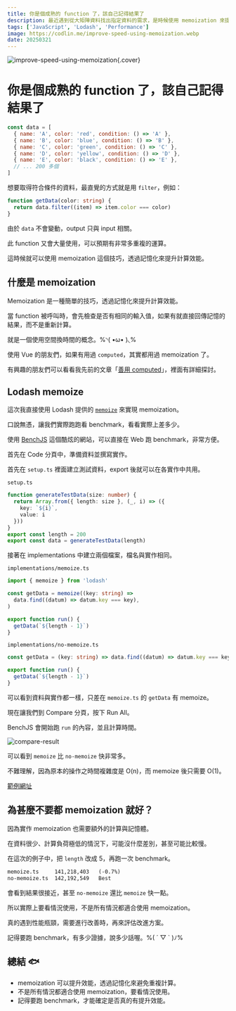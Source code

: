 ```yaml
---
title: 你是個成熟的 function 了，該自己記得結果了
description: 最近遇到從大矩陣資料找出指定資料的需求，是時候使用 memoization 來提升效能了。੭ ˙ᗜ˙ )੭
tags: ['JavaScript', 'Lodash', 'Performance']
image: https://codlin.me/improve-speed-using-memoization.webp
date: 20250321
---
```


![improve-speed-using-memoization](/improve-speed-using-memoization.webp){.cover}

# 你是個成熟的 function 了，該自己記得結果了

```js
const data = [
  { name: 'A', color: 'red', condition: () => 'A' },
  { name: 'B', color: 'blue', condition: () => 'B' },
  { name: 'C', color: 'green', condition: () => 'C' },
  { name: 'D', color: 'yellow', condition: () => 'D' },
  { name: 'E', color: 'black', condition: () => 'E' },
  // ... 200 多個
]
```

想要取得符合條件的資料，最直覺的方式就是用 `filter`，例如：

```ts
function getData(color: string) {
  return data.filter((item) => item.color === color)
}
```

由於 `data` 不會變動，output 只與 input 相關。

此 function 又會大量使用，可以預期有非常多重複的運算。

這時候就可以使用 memoization 這個技巧，透過記憶化來提升計算效能。

## 什麼是 memoization

Memoization 是一種簡單的技巧，透過記憶化來提升計算效能。

當 function 被呼叫時，會先檢查是否有相同的輸入值，如果有就直接回傳記憶的結果，而不是重新計算。

就是一個使用空間換時間的概念。%◝( •ω• )◟%

使用 Vue 的朋友們，如果有用過 `computed`，其實都用過 memoization 了。

有興趣的朋友們可以看看我先前的文章「[善用 computed](https://codlin.me/blog-vue/make-good-use-of-computed)」，裡面有詳細探討。

## Lodash memoize

這次我直接使用 Lodash 提供的 [`memoize`](https://www.lodashjs.com/docs/lodash.memoize) 來實現 memoization。

口說無憑，讓我們實際跑跑看 benchmark，看看實際上差多少。

使用 [BenchJS](https://benchjs.com/) 這個酷炫的網站，可以直接在 Web 跑 benchmark，非常方便。

首先在 Code 分頁中，準備資料並撰寫實作。

首先在 `setup.ts` 裡面建立測試資料，export 後就可以在各實作中共用。

`setup.ts`

```ts
function generateTestData(size: number) {
  return Array.from({ length: size }, (_, i) => ({
    key: `${i}`,
    value: i
  }))
}
export const length = 200
export const data = generateTestData(length)
```

接著在 implementations 中建立兩個檔案，檔名與實作相同。

`implementations/memoize.ts`

```ts
import { memoize } from 'lodash'

const getData = memoize((key: string) =>
  data.find((datum) => datum.key === key),
)

export function run() {
  getData(`${length - 1}`)
}
```

`implementations/no-memoize.ts`

```ts
const getData = (key: string) => data.find((datum) => datum.key === key)

export function run() {
  getData(`${length - 1}`)
}
```

可以看到資料與實作都一樣，只差在 `memoize.ts` 的 `getData` 有 memoize。

現在讓我們到 Compare 分頁，按下 Run All。

BenchJS 會開始跑 `run` 的內容，並且計算時間。

![compare-result](/improve-speed-using-memoization/compare-result.png)

可以看到 `memoize` 比 `no-memoize` 快非常多。

不難理解，因為原本的操作之時間複雜度是 O(n)，而 memoize 後只需要 O(1)。

[範例網址](https://benchjs.com/playground#/N4IgzgLghhCmIC5QDdYCcwEsD2A7RAjADQiYC2ADgDaxmy7QQ65iIDaomAJoiAEoAjAGa40AYwBeADQBaABRkCAksgDuABgCcADwC0ADgCKIEkMw1cUOrzplsmCbAB0EViTF44DXuQrY0EAAEwIG29o6BAL6BQmjYZIEA5FTYXFBgABaJADq4uR4sQQDmsBAAIjBQgQC8obThsAAUjQDWsACeCIGQaJi4RQCUNQB8uYGBadBOZrhczZMArmRD1cMTMEtObe011bXbA0S5A7m5sNp+ATELuGJMeIFoN41DwGOBJeWVjQAGACTACxFCAZQK6QIESI-E64SIgSJETg8BDgMSwABW2AEACYFmg+FB9AAxAASLRk6QA8pgKCYQGYLFZ4CjcNhdGEHM5XHSCl4ILwCpAPqUKtAaoFWh0uj0+oMRuspjM5o1Fst5aqth1dvsOjCzhd-EEhDc7sxHs9Xu9PqKoL8AUCQWCIVCYXDIgBdEhQU2oAAqUGUyPApQWFBcbmDEFDAGFUsz6Sb7rhhbh0DBYL7YJAbY0sI4urglgJ0Jbk48Q2hkwBBNBoKDtaZxMiNEIOjLSzlRIgSgD63cwKzWLfe422XX+wEwUKOZfGyCgVAWsC6mHekQGrv1lyCgqCbfF2PU6i3hsCu4VVVqJVTdbgmez3zbAzpYBDFDKvoAyrwuLAxFQoDQWAPhSAQF2Cd5f3-QDgPPfdakPdQAG5IL-ACgLPPAhUmKAujeWdxkCMduggXp+hQgi5wXJcCyLdAKPGSI2HdBjAlySJTlTA0rmASIkLpICoC4OhYwYeh+RRABiQJDAWTAxBaQJP2gK4AHE5N-TjJOkolzGA5SnjuPFYFycFXyjMNXC6T830w39AggbBAgoICKBgi9uzEQS4ECDJYCoCh0GuW4kzAbtSjEJxTMCXwaDoBgYGYMAAHoAConGAVwiHRMBIi6JRKDi8TEoeBks0whK+llQJi1uDIyEAloiTyFrtMCAB1XomH6QIACF6DEerGrATiCCcJTbNzN9wwGBBOIAUVQNB2hBar2mwBZAnObdAlUcwqBq4CoHncwAxoQJ0gukCsXAoR-C271QVi2hiqTKKWp+T6IHaQKwC8mkIFyZLkrPbyjtmLbuKCOBsMqE8rnPHDxRrOsG1ieIW0CNsugII91C7Xt+0HGKBgo7bT3PMAlnFRpALQWiyGLNBmOJumnCArgFjRZooG7ARWcCABqGru3UUnck+n5OOxcaCuoF6EtCiVziseWZrmlq5aKxXmF0MBArETAzDEOzgKKbByr8oDuygCH1s21NYC4BynPJq4qmNEKzUsOhncSJ5cESd6Ja+n6s3+ihAa4nbzwDmnifw8YgKjSsL3Zp2uaaKmyFF8XYRDqX8BIKhMAEOteizdhQB9+MUjSTJ4XdBEQCWrA8EISIgA)

## 為甚麼不要都 memoization 就好？

因為實作 memoization 也需要額外的計算與記憶體。

在資料很少、計算負荷極低的情況下，可能沒什麼差別，甚至可能比較慢。

在這次的例子中，把 `length` 改成 5，再跑一次 benchmark。

```txt
memoize.ts     141,218,403   (-0.7%)
no-memoize.ts  142,192,549   Best
```

會看到結果很接近，甚至 `no-memoize` 還比 `memoize` 快一點。

所以實際上要看情況使用，不是所有情況都適合使用 memoization。

真的遇到性能瓶頸，需要進行改善時，再來評估改進方案。

記得要跑 benchmark，有多少證據，說多少話喔。%( ´ ▽ ` )ﾉ%

## 總結 🐟

- memoization 可以提升效能，透過記憶化來避免重複計算。
- 不是所有情況都適合使用 memoization，要看情況使用。
- 記得要跑 benchmark，才能確定是否真的有提升效能。
